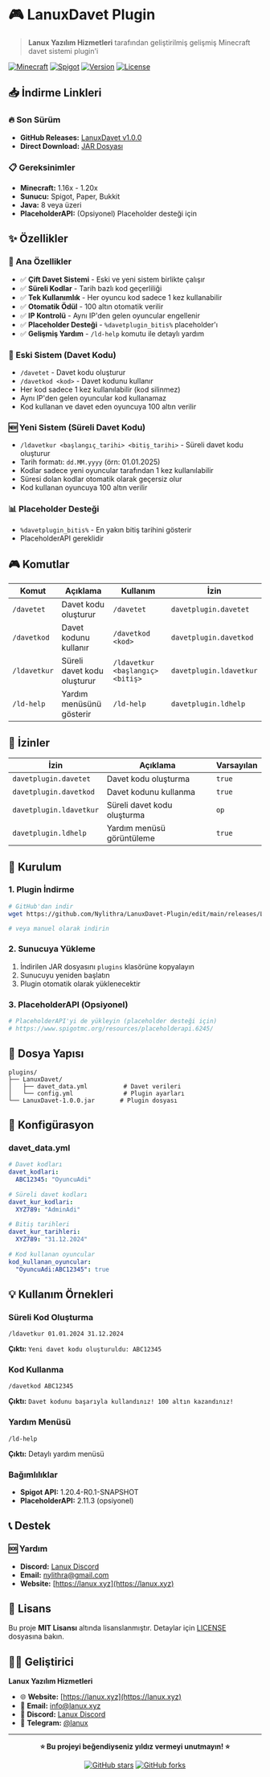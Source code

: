 # 🎮 LanuxDavet Plugin

> **Lanux Yazılım Hizmetleri** tarafından geliştirilmiş gelişmiş Minecraft davet sistemi plugin'i

[![Minecraft](https://img.shields.io/badge/Minecraft-1.16%2B-brightgreen.svg)](https://www.minecraft.net/)
[![Spigot](https://img.shields.io/badge/Spigot-API-blue.svg)](https://www.spigotmc.org/)
[![Version](https://img.shields.io/badge/Version-1.1.1-orange.svg)](https://github.com/lanux/davetplugin/releases)
[![License](https://img.shields.io/badge/License-MIT-green.svg)](LICENSE)

## 📥 İndirme Linkleri

### 🔥 Son Sürüm
- **GitHub Releases:** [LanuxDavet v1.0.0](https://github.com/nylithra/lanuxdavetplugin/releases/)
- **Direct Download:** [JAR Dosyası]([https://github.com/nylithra/lanuxdavetplugin/LanuxDavet-1.0.0.jar](https://github.com/Nylithra/LanuxDavet-Plugin/edit/main/releases/LanuxDavet-1.1.1.jar))

### 📋 Gereksinimler
- **Minecraft:** 1.16x - 1.20x
- **Sunucu:** Spigot, Paper, Bukkit
- **Java:** 8 veya üzeri
- **PlaceholderAPI:** (Opsiyonel) Placeholder desteği için

## ✨ Özellikler

### 🎯 Ana Özellikler
- ✅ **Çift Davet Sistemi** - Eski ve yeni sistem birlikte çalışır
- ✅ **Süreli Kodlar** - Tarih bazlı kod geçerliliği
- ✅ **Tek Kullanımlık** - Her oyuncu kod sadece 1 kez kullanabilir
- ✅ **Otomatik Ödül** - 100 altın otomatik verilir
- ✅ **IP Kontrolü** - Aynı IP'den gelen oyuncular engellenir
- ✅ **Placeholder Desteği** - `%davetplugin_bitis%` placeholder'ı
- ✅ **Gelişmiş Yardım** - `/ld-help` komutu ile detaylı yardım

### 🔄 Eski Sistem (Davet Kodu)
- `/davetet` - Davet kodu oluşturur
- `/davetkod <kod>` - Davet kodunu kullanır
- Her kod sadece 1 kez kullanılabilir (kod silinmez)
- Aynı IP'den gelen oyuncular kod kullanamaz
- Kod kullanan ve davet eden oyuncuya 100 altın verilir

### 🆕 Yeni Sistem (Süreli Davet Kodu)
- `/ldavetkur <başlangıç_tarihi> <bitiş_tarihi>` - Süreli davet kodu oluşturur
- Tarih formatı: `dd.MM.yyyy` (örn: 01.01.2025)
- Kodlar sadece yeni oyuncular tarafından 1 kez kullanılabilir
- Süresi dolan kodlar otomatik olarak geçersiz olur
- Kod kullanan oyuncuya 100 altın verilir

### 📊 Placeholder Desteği
- `%davetplugin_bitis%` - En yakın bitiş tarihini gösterir
- PlaceholderAPI gereklidir

## 🎮 Komutlar

| Komut | Açıklama | Kullanım | İzin |
|-------|----------|----------|------|
| `/davetet` | Davet kodu oluşturur | `/davetet` | `davetplugin.davetet` |
| `/davetkod` | Davet kodunu kullanır | `/davetkod <kod>` | `davetplugin.davetkod` |
| `/ldavetkur` | Süreli davet kodu oluşturur | `/ldavetkur <başlangıç> <bitiş>` | `davetplugin.ldavetkur` |
| `/ld-help` | Yardım menüsünü gösterir | `/ld-help` | `davetplugin.ldhelp` |

## 🔐 İzinler

| İzin | Açıklama | Varsayılan |
|------|----------|------------|
| `davetplugin.davetet` | Davet kodu oluşturma | `true` |
| `davetplugin.davetkod` | Davet kodunu kullanma | `true` |
| `davetplugin.ldavetkur` | Süreli davet kodu oluşturma | `op` |
| `davetplugin.ldhelp` | Yardım menüsü görüntüleme | `true` |

## 🚀 Kurulum

### 1. Plugin İndirme
```bash
# GitHub'dan indir
wget https://github.com/Nylithra/LanuxDavet-Plugin/edit/main/releases/LanuxDavet-1.1.1.jar

# veya manuel olarak indirin
```

### 2. Sunucuya Yükleme
1. İndirilen JAR dosyasını `plugins` klasörüne kopyalayın
2. Sunucuyu yeniden başlatın
3. Plugin otomatik olarak yüklenecektir

### 3. PlaceholderAPI (Opsiyonel)
```bash
# PlaceholderAPI'yi de yükleyin (placeholder desteği için)
# https://www.spigotmc.org/resources/placeholderapi.6245/
```

## 📁 Dosya Yapısı

```
plugins/
├── LanuxDavet/
│   ├── davet_data.yml          # Davet verileri
│   └── config.yml              # Plugin ayarları
└── LanuxDavet-1.0.0.jar       # Plugin dosyası
```

## 🔧 Konfigürasyon

### davet_data.yml
```yaml
# Davet kodları
davet_kodlari:
  ABC12345: "OyuncuAdi"
  
# Süreli davet kodları
davet_kur_kodlari:
  XYZ789: "AdminAdi"
  
# Bitiş tarihleri
davet_kur_tarihleri:
  XYZ789: "31.12.2024"
  
# Kod kullanan oyuncular
kod_kullanan_oyuncular:
  "OyuncuAdi:ABC12345": true
```

## 💡 Kullanım Örnekleri

### Süreli Kod Oluşturma
```
/ldavetkur 01.01.2024 31.12.2024
```
**Çıktı:** `Yeni davet kodu oluşturuldu: ABC12345`

### Kod Kullanma
```
/davetkod ABC12345
```
**Çıktı:** `Davet kodunu başarıyla kullandınız! 100 altın kazandınız!`

### Yardım Menüsü
```
/ld-help
```
**Çıktı:** Detaylı yardım menüsü


### Bağımlılıklar
- **Spigot API:** 1.20.4-R0.1-SNAPSHOT
- **PlaceholderAPI:** 2.11.3 (opsiyonel)

## 📞 Destek

### 🆘 Yardım
- **Discord:** [Lanux Discord](https://discord.gg/lanux)
- **Email:** nylithra@gmail.com
- **Website:** [https://lanux.xyz](https://lanux.xyz)


## 📄 Lisans

Bu proje **MIT Lisansı** altında lisanslanmıştır. Detaylar için [LICENSE](LICENSE) dosyasına bakın.

## 👨‍💻 Geliştirici

**Lanux Yazılım Hizmetleri**

- 🌐 **Website:** [https://lanux.xyz](https://lanux.xyz)
- 📧 **Email:** info@lanux.xyz
- 💬 **Discord:** [Lanux Discord](https://discord.gg/lanux)
- 📱 **Telegram:** [@lanux](https://t.me/lanux)

---

<div align="center">

**⭐ Bu projeyi beğendiyseniz yıldız vermeyi unutmayın! ⭐**

[![GitHub stars](https://img.shields.io/github/stars/lanux/davetplugin.svg?style=social&label=Star)](https://github.com/lanux/davetplugin)
[![GitHub forks](https://img.shields.io/github/forks/lanux/davetplugin.svg?style=social&label=Fork)](https://github.com/lanux/davetplugin/fork)

</div> 
